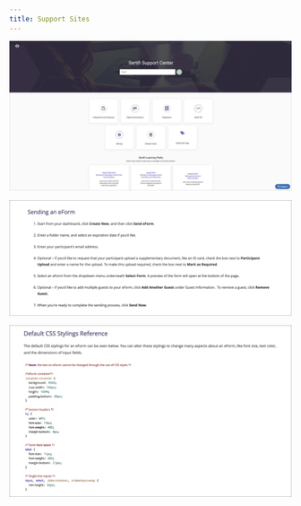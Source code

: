 ```yaml
---
title: Support Sites
---
```


![The Sertifi support site.](../assets/support_site_hi_res.png)

![Instructions for sending an eForm](../assets/sending-eform.png)

![Instructions for altering an eForm's CSS](../assets/eform-css.png)